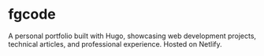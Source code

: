 # fgcode
A personal portfolio built with Hugo, showcasing web development projects, technical articles, and professional experience. Hosted on Netlify.

